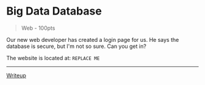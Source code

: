 # Big Data Database 

> Web - 100pts

Our new web developer has created a login page for us. He says the
database is secure, but I'm not so sure. Can you get in?

The website is located at: `REPLACE ME`

---

[Writeup](/WRITEUP.md)